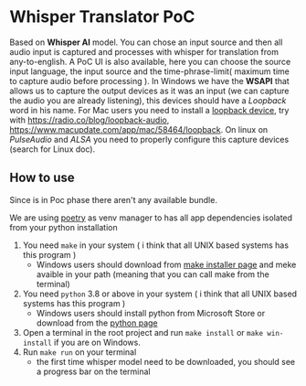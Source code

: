 # Whisper Translator PoC

Based on **Whisper AI** model. You can chose an input source and then all audio input is captured and processes with whisper for translation from any-to-english. A PoC UI is also available, here you can choose the source input language, the input source and the time-phrase-limit( maximum time to capture audio before processing ). In Windows we have the **WSAPI** that allows us to capture the output devices as it was an input (we can capture the audio you are already listening), this devices should have a *Loopback* word in his name. For Mac users you need to install a [loopback device](http://en.wikipedia.org/wiki/Loopback#Virtual_network_interface), try with https://radio.co/blog/loopback-audio, https://www.macupdate.com/app/mac/58464/loopback. On linux on *PulseAudio* and *ALSA* you need to properly configure this capture devices (search for Linux doc).


## How to use
Since is in Poc phase there aren't any available bundle.

We are using [poetry](https://python-poetry.org/) as venv manager to has all app dependencies isolated from your python installation

 1. You need `make` in your system ( i think that all UNIX based systems has this program )
    * Windows users should download from [make installer page](https://gnuwin32.sourceforge.net/packages/make.htm) and meke avaible in your path (meaning that you can call make from the terminal)
 2. You need `python` 3.8 or above in your system ( i think that all UNIX based systems has this program )
    * Windows users should install python from Microsoft Store or download from the [python page](https://www.python.org/downloads/)
 3. Open a terminal in the root project and run `make install` or `make win-install` if you are on Windows.
 4. Run `make run` on your terminal
    * the first time whisper model need to be downloaded, you should see a progress bar on the terminal